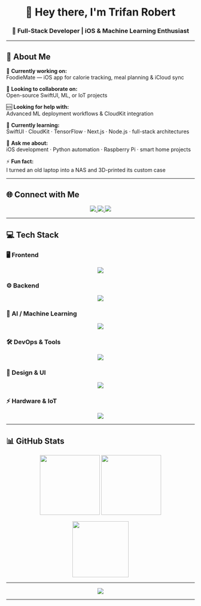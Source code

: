 <h1 align="center">👋 Hey there, I'm Trifan Robert</h1>
<h3 align="center">🚀 Full-Stack Developer | iOS & Machine Learning Enthusiast</h3>

---

## 💫 About Me
🔨 **Currently working on:**  
FoodieMate — iOS app for calorie tracking, meal planning & iCloud sync  

🤝 **Looking to collaborate on:**  
Open-source SwiftUI, ML, or IoT projects  

🆘 **Looking for help with:**  
Advanced ML deployment workflows & CloudKit integration  

🌱 **Currently learning:**  
SwiftUI · CloudKit · TensorFlow · Next.js · Node.js · full-stack architectures  

💬 **Ask me about:**  
iOS development · Python automation · Raspberry Pi · smart home projects  

⚡ **Fun fact:**  
I turned an old laptop into a NAS and 3D-printed its custom case  

---

## 🌐 Connect with Me
<p align="center">
  <a href="https://linkedin.com/in/robert-trifan-625271a9" target="_blank">
    <img src="https://img.shields.io/badge/LinkedIn-%230077B5.svg?style=for-the-badge&logo=linkedin&logoColor=white" />
  </a>
  <a href="mailto:trifanrobert55@yahoo.com">
    <img src="https://img.shields.io/badge/Email-D14836?style=for-the-badge&logo=gmail&logoColor=white" />
  </a>
  <a href="https://instagram.com/trifanrobert55" target="_blank">
    <img src="https://img.shields.io/badge/Instagram-%23E4405F.svg?style=for-the-badge&logo=instagram&logoColor=white" />
  </a>
</p>

---

## 💻 Tech Stack

### 🖥️ Frontend
<p align="center">
  <img src="https://skillicons.dev/icons?i=html,css,js,react,nextjs,swift&theme=dark" />
</p>

### ⚙️ Backend
<p align="center">
  <img src="https://skillicons.dev/icons?i=nodejs,express,python,fastapi,mongodb,mysql,firebase&theme=dark" />
</p>

### 🧠 AI / Machine Learning
<p align="center">
  <img src="https://skillicons.dev/icons?i=tensorflow,pytorch,sklearn,numpy,pandas&theme=dark" />
</p>

### 🛠️ DevOps & Tools
<p align="center">
  <img src="https://skillicons.dev/icons?i=docker,git,linux,cloudflare,github,nginx,homeassistant&theme=dark" />
</p>

### 🎨 Design & UI
<p align="center">
  <img src="https://skillicons.dev/icons?i=figma,ps,ai,xd,pr,ae,canva&theme=dark" />
</p>

### ⚡ Hardware & IoT
<p align="center">
  <img src="https://skillicons.dev/icons?i=raspberrypi,arduino&theme=dark" />
</p>

---

## 📊 GitHub Stats
<p align="center">
  <img src="https://github-readme-stats.vercel.app/api?username=Robert0811&theme=tokyonight&show_icons=true&hide_border=true&include_all_commits=true" height="160" />
  <img src="https://nirzak-streak-stats.vercel.app/?user=Robert0811&theme=tokyonight&hide_border=true" height="160" />
</p>

<p align="center">
  <img src="https://github-readme-stats.vercel.app/api/top-langs/?username=Robert0811&layout=compact&theme=tokyonight&hide_border=true" height="150" />
</p>

---

<p align="center">
  <img src="https://visitcount.itsvg.in/api?id=Robert0811&label=Profile%20Views&color=0&icon=1&pretty=true" />
</p>

---

<!-- Designed and refined by Trifan Robert -->
